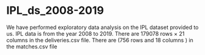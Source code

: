 # IPL_ds_2008-2019
We have performed exploratory data analysis on the IPL dataset provided to us.
IPL data is from the year 2008 to 2019. 
There are 179078 rows × 21 columns in the deliveries.csv file.
There are (756 rows and 18 columns ) in the matches.csv file
